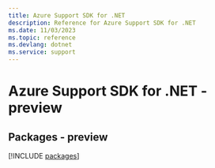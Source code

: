 ```yaml
---
title: Azure Support SDK for .NET
description: Reference for Azure Support SDK for .NET
ms.date: 11/03/2023
ms.topic: reference
ms.devlang: dotnet
ms.service: support
---
```

# Azure Support SDK for .NET - preview
## Packages - preview
[!INCLUDE [packages](support-index.md)]
